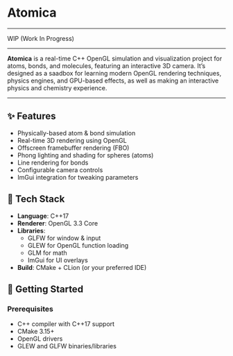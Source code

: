 # Atomica
---

WIP (Work In Progress)

---

**Atomica** is a real-time C++ OpenGL simulation and visualization project for atoms, bonds, and molecules, featuring an interactive 3D camera. It’s designed as a saadbox for learning modern OpenGL rendering techniques, physics engines, and GPU-based effects, as well as making an interactive physics and chemistry experience.

---

## ✨ Features

- Physically-based atom & bond simulation
- Real-time 3D rendering using OpenGL
- Offscreen framebuffer rendering (FBO)
- Phong lighting and shading for spheres (atoms)
- Line rendering for bonds
- Configurable camera controls
- ImGui integration for tweaking parameters

## 🧩 Tech Stack

- **Language**: C++17
- **Renderer**: OpenGL 3.3 Core
- **Libraries**: 
  - GLFW for window & input
  - GLEW for OpenGL function loading
  - GLM for math
  - ImGui for UI overlays
- **Build**: CMake + CLion (or your preferred IDE)

## 🚀 Getting Started

### Prerequisites

- C++ compiler with C++17 support
- CMake 3.15+
- OpenGL drivers
- GLEW and GLFW binaries/libraries
